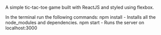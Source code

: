 A simple tic-tac-toe game built with ReactJS and styled using flexbox. <br/>

In the terminal run the following commands:
npm install - Installs all the node_modules and dependencies.
npm start - Runs the server on localhost:3000
